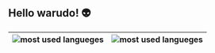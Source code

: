 ## Hello warudo! :alien:
|  <img src="https://github-readme-stats.vercel.app/api/top-langs/?username=daniel21dev&langs_count=8&layout=compact&theme=merko" alt="most used langueges"/> | <img src="https://github-readme-stats.vercel.app/api?username=daniel21dev&show_icons=true&theme=merko" alt="most used langueges"/>  |
| ------------ | ------------ |
